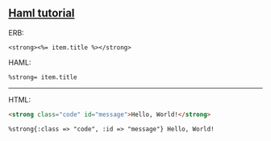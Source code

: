 ## [Haml tutorial](http://haml.info/tutorial.html)

ERB:
```erb
<strong><%= item.title %></strong>
```

HAML:
```haml
%strong= item.title
```

---

HTML:

```html
<strong class="code" id="message">Hello, World!</strong>
```

```haml
%strong{:class => "code", :id => "message"} Hello, World!
```
